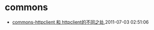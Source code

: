 # commons
* [commons-httpclient 和 httpclient的不同之处](/2011/2011-07-03-commons-httpclient-and-httpclient),2011-07-03 02:51:06
